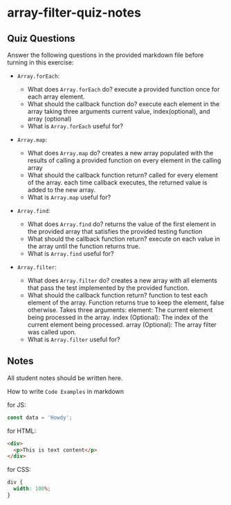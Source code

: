 # array-filter-quiz-notes

## Quiz Questions

Answer the following questions in the provided markdown file before turning in this exercise:

- `Array.forEach`:

  - What does `Array.forEach` do?
    execute a provided function once for each array element.
  - What should the callback function do?
    execute each element in the array taking three arguments current value, index(optional), and array (optional)
  - What is `Array.forEach` useful for?

- `Array.map`:
  - What does `Array.map` do?
    creates a new array populated with the results of calling a provided function on every element in the calling array
  - What should the callback function return?
    called for every element of the array. each time callback executes, the returned value is added to the new array.
  - What is `Array.map` useful for?
- `Array.find`:
  - What does `Array.find` do?
    returns the value of the first element in the provided array that satisfies the provided testing function
  - What should the callback function return?
    execute on each value in the array until the function returns true.
  - What is `Array.find` useful for?
- `Array.filter`:

  - What does `Array.filter` do?
    creates a new array with all elements that pass the test implemented by the provided function.
  - What should the callback function return?
    function to test each element of the array. Function returns true to keep the element, false otherwise. Takes three arguments:
    element: The current element being processed in the array.
    index (Optional): The index of the current element being processed.
    array (Optional): The array filter was called upon.
  - What is `Array.filter` useful for?

## Notes

All student notes should be written here.

How to write `Code Examples` in markdown

for JS:

```javascript
const data = 'Howdy';
```

for HTML:

```html
<div>
  <p>This is text content</p>
</div>
```

for CSS:

```css
div {
  width: 100%;
}
```
